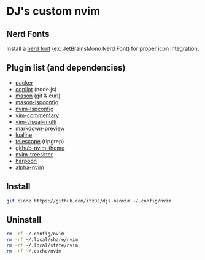 # DJ's custom nvim
## Nerd Fonts
Install a [nerd font](https://www.nerdfonts.com/font-downloads) (ex: JetBrainsMono Nerd Font) for proper icon integration.

## Plugin list (and dependencies)
- [packer](https://github.com/wbthomason/packer.nvim)
- [copilot](https://github.com/github/copilot.vim) (node.js)
- [mason](https://github.com/williamboman/mason.nvim) (git & curl)
- [mason-lspconfig](https://github.com/williamboman/mason-lspconfig.nvim)
- [nvim-lspconfig](https://github.com/neovim/nvim-lspconfig)
- [vim-commentary](https://github.com/tpope/vim-commentary)
- [vim-visual-multi](https://github.com/mg979/vim-visual-multi)
- [markdown-preview](https://github.com/iamcco/markdown-preview.nvim)
- [lualine](https://github.com/nvim-lualine/lualine.nvim)
- [telescope](https://github.com/nvim-telescope/telescope.nvim) (ripgrep)
- [github-nvim-theme](https://github.com/projekt0n/github-nvim-theme)
- [nvim-treesitter](https://github.com/nvim-treesitter/nvim-treesitter)
- [harpoon](https://github.com/ThePrimeagen/harpoon)
- [alpha-nvim](https://github.com/goolord/alpha-nvim)

## Install
```bash
git clone https://github.com/itzDJ/djs-neovim ~/.config/nvim
```

## Uninstall
```bash
rm -rf ~/.config/nvim
rm -rf ~/.local/share/nvim
rm -rf ~/.local/state/nvim
rm -rf ~/.cache/nvim
```
